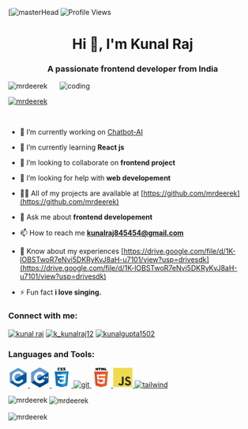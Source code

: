 [![masterHead](https://repository-images.githubusercontent.com/588181932/e36ec678-7984-4cdd-8e4c-a3932772ff8e)
![Profile Views](https://komarev.com/ghpvc/?username=mrdeerek&color=blue)

<h1 align="center">Hi 👋, I'm Kunal Raj</h1>
<h3 align="center">A passionate frontend developer from India</h3>
<img align="right" alt="coding" width="400" src="https://i.gifer.com/HaD1.gif">

<p align="left"> <img src="https://komarev.com/ghpvc/?username=mrdeerek&label=Profile%20views&color=0e75b6&style=flat" alt="mrdeerek" /> </p>

<p align="left"> <a href="https://github.com/ryo-ma/github-profile-trophy"><img src="https://github-profile-trophy.vercel.app/?username=mrdeerek" alt="mrdeerek" /></a> </p>

<p align="left"> <a href="https://twitter.com/" target="blank"><img src="https://img.shields.io/twitter/follow/?logo=twitter&style=for-the-badge" alt="" /></a> </p>

- 🔭 I’m currently working on [Chatbot-AI](https://github.com/mrdeerek/Chatbot-AI.git)

- 🌱 I’m currently learning **React js**

- 👯 I’m looking to collaborate on **frontend project**

- 🤝 I’m looking for help with **web developement**

- 👨‍💻 All of my projects are available at [https://github.com/mrdeerek](https://github.com/mrdeerek)

- 💬 Ask me about **frontend developement**

- 📫 How to reach me **kunalraj845454@gmail.com**

- 📄 Know about my experiences [https://drive.google.com/file/d/1K-lOBSTwoR7eNvi5DKRyKvJ8aH-u7101/view?usp=drivesdk](https://drive.google.com/file/d/1K-lOBSTwoR7eNvi5DKRyKvJ8aH-u7101/view?usp=drivesdk)

- ⚡ Fun fact **i love singing.**

<h3 align="left">Connect with me:</h3>
<p align="left">
<a href="https://linkedin.com/in/kunal raj" target="blank"><img align="center" src="https://raw.githubusercontent.com/rahuldkjain/github-profile-readme-generator/master/src/images/icons/Social/linked-in-alt.svg" alt="kunal raj" height="30" width="40" /></a>
<a href="https://instagram.com/k_kunalraj12" target="blank"><img align="center" src="https://raw.githubusercontent.com/rahuldkjain/github-profile-readme-generator/master/src/images/icons/Social/instagram.svg" alt="k_kunalraj12" height="30" width="40" /></a>
<a href="https://www.codechef.com/users/kunalgupta1502" target="blank"><img align="center" src="https://cdn.jsdelivr.net/npm/simple-icons@3.1.0/icons/codechef.svg" alt="kunalgupta1502" height="30" width="40" /></a>
</p>

<h3 align="left">Languages and Tools:</h3>
<p align="left"> <a href="https://www.cprogramming.com/" target="_blank" rel="noreferrer"> <img src="https://raw.githubusercontent.com/devicons/devicon/master/icons/c/c-original.svg" alt="c" width="40" height="40"/> </a> <a href="https://www.w3schools.com/cpp/" target="_blank" rel="noreferrer"> <img src="https://raw.githubusercontent.com/devicons/devicon/master/icons/cplusplus/cplusplus-original.svg" alt="cplusplus" width="40" height="40"/> </a> <a href="https://www.w3schools.com/css/" target="_blank" rel="noreferrer"> <img src="https://raw.githubusercontent.com/devicons/devicon/master/icons/css3/css3-original-wordmark.svg" alt="css3" width="40" height="40"/> </a> <a href="https://git-scm.com/" target="_blank" rel="noreferrer"> <img src="https://www.vectorlogo.zone/logos/git-scm/git-scm-icon.svg" alt="git" width="40" height="40"/> </a> <a href="https://www.w3.org/html/" target="_blank" rel="noreferrer"> <img src="https://raw.githubusercontent.com/devicons/devicon/master/icons/html5/html5-original-wordmark.svg" alt="html5" width="40" height="40"/> </a> <a href="https://developer.mozilla.org/en-US/docs/Web/JavaScript" target="_blank" rel="noreferrer"> <img src="https://raw.githubusercontent.com/devicons/devicon/master/icons/javascript/javascript-original.svg" alt="javascript" width="40" height="40"/> </a> <a href="https://tailwindcss.com/" target="_blank" rel="noreferrer"> <img src="https://www.vectorlogo.zone/logos/tailwindcss/tailwindcss-icon.svg" alt="tailwind" width="40" height="40"/> </a> </p>

<p><img align="left" src="https://github-readme-stats.vercel.app/api/top-langs?username=mrdeerek&show_icons=true&locale=en&layout=compact" alt="mrdeerek" /></p>

<p>&nbsp;<img align="center" src="https://github-readme-stats.vercel.app/api?username=mrdeerek&show_icons=true&locale=en" alt="mrdeerek" /></p>

<p><img align="center" src="https://github-readme-streak-stats.herokuapp.com/?user=mrdeerek&" alt="mrdeerek" /></p>
